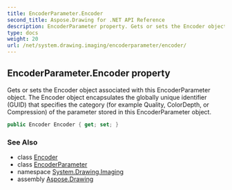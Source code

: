 ```yaml
---
title: EncoderParameter.Encoder
second_title: Aspose.Drawing for .NET API Reference
description: EncoderParameter property. Gets or sets the Encoder object associated with this EncoderParameter object. The Encoder object encapsulates the globally unique identifier GUID that specifies the category for example Quality ColorDepth or Compression of the parameter stored in this EncoderParameter object
type: docs
weight: 20
url: /net/system.drawing.imaging/encoderparameter/encoder/
---
```

## EncoderParameter.Encoder property

Gets or sets the Encoder object associated with this EncoderParameter object. The Encoder object encapsulates the globally unique identifier (GUID) that specifies the category (for example Quality, ColorDepth, or Compression) of the parameter stored in this EncoderParameter object.

```csharp
public Encoder Encoder { get; set; }
```

### See Also

* class [Encoder](../../encoder/)
* class [EncoderParameter](../)
* namespace [System.Drawing.Imaging](../../encoderparameter/)
* assembly [Aspose.Drawing](../../../)


